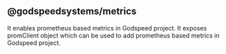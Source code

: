 ## @godspeedsystems/metrics

It enables prometheus based metrics in Godspeed project. It exposes promClient object which can be used to add prometheus based metrics in Godspeed project.
